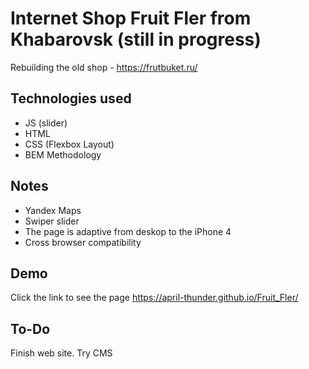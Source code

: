 # Internet Shop Fruit Fler from Khabarovsk (still in progress)

Rebuilding the old shop - https://frutbuket.ru/

## Technologies used

- JS (slider)
- HTML
- CSS (Flexbox Layout)
- BEM Methodology

## Notes

- Yandex Maps
- Swiper slider
- The page is adaptive from deskop to the iPhone 4
- Сross browser compatibility

## Demo

Click the link to see the page https://april-thunder.github.io/Fruit_Fler/ 

## To-Do

Finish web site. Try CMS



